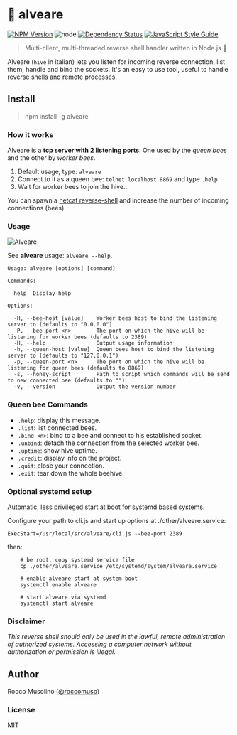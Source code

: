 # :honeybee: alveare

[![NPM Version](https://img.shields.io/npm/v/alveare.svg)](https://www.npmjs.com/package/alveare)
![node](https://img.shields.io/node/v/alveare.svg)
[![Dependency Status](https://david-dm.org/roccomuso/alveare.png)](https://david-dm.org/roccomuso/alveare)
[![JavaScript Style Guide](https://img.shields.io/badge/code_style-standard-brightgreen.svg)](https://standardjs.com)

> Multi-client, multi-threaded reverse shell handler written in Node.js :honey_pot:

Alveare (`hive` in italian) lets you listen for incoming reverse connection, list them, handle and bind the sockets. It's an easy to use tool, useful to handle reverse shells and remote processes.


## Install

> npm install -g alveare

### How it works

Alveare is a **tcp server with 2 listening ports**. One used by the *queen bees* and the other by *worker bees*.

1. Default usage, type: `alveare`
2. Connect to it as a queen bee: `telnet localhost 8869` and type `.help`
3. Wait for worker bees to join the hive...

You can spawn a [netcat reverse-shell](https://github.com/roccomuso/netcat#reverse-shell) and increase the number of incoming connections (bees).

### Usage

![Alveare](/other/screen.png?raw=true "Alveare")

See **alveare** usage: `alveare --help`.

```text
Usage: alveare [options] [command]

Commands:

  help  Display help

Options:

  -H, --bee-host [value]    Worker bees host to bind the listening server to (defaults to "0.0.0.0")
  -P, --bee-port <n>        The port on which the hive will be listening for worker bees (defaults to 2389)
  -H, --help                Output usage information
  -h, --queen-host [value]  Queen bees host to bind the listening server to (defaults to "127.0.0.1")
  -p, --queen-port <n>      The port on which the hive will be listening for queen bees (defaults to 8869)
  -s, --honey-script        Path to script which commands will be send to new connected bee (defaults to "")
  -v, --version             Output the version number
```

### Queen bee Commands

- `.help`: display this message.
- `.list`: list connected bees.
- `.bind <n>`: bind to a bee and connect to his established socket.
- `.unbind`: detach the connection from the selected worker bee.
- `.uptime`: show hive uptime.
- `.credit`: display info on the project.
- `.quit`: close your connection.
- `.exit`: tear down the whole beehive.

### Optional systemd setup
Automatic, less privileged start at boot for systemd based systems.

Configure your path to cli.js and start up options at ./other/alveare.service:
```
ExecStart=/usr/local/src/alveare/cli.js --bee-port 2389
```
then:
```shell
    # be root, copy systemd service file
    cp ./other/alveare.service /etc/systemd/system/alveare.service

    # enable alveare start at system boot
    systemctl enable alveare
    
    # start alveare via systemd
    systemctl start alveare
```

### Disclaimer

*This reverse shell should only be used in the lawful, remote administration of authorized systems. Accessing a computer network without authorization or permission is illegal*.

## Author

Rocco Musolino ([@roccomuso](https://twitter.com/roccomuso))

### License

MIT
